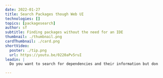 ```yaml
---
date: 2022-01-27
title: Search Packages though Web UI
technologies: []
topics: [packagesearch]
author: sf
subtitle: Finding packages without the need for an IDE
thumbnail: ./thumbnail.png
cardThumbnail: ./card.png
shortVideo:
  poster: ./tip.png
  url: https://youtu.be/0220aPv5ruI
leadin: |
  Do you want to search for dependencies and their information but don't have access to IntelliJ IDEA at the moment? Head over to our [Package Search](https://package-search.jetbrains.com/) web page then type and search the information you need, without the need for an IDE.

---
```

